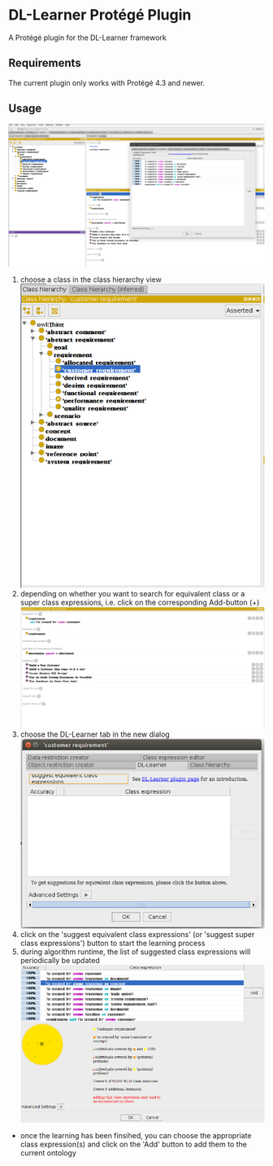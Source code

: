 # DL-Learner Protégé Plugin
A Protégé plugin for the DL-Learner framework

## Requirements

The current plugin only works with Protégé 4.3 and newer.

## Usage
![alt tag](https://github.com/AKSW/DL-Learner-Protege-Plugin/raw/develop/doc/images/step_1.png)
 1) choose a class in the class hierarchy view
 ![alt tag](https://github.com/AKSW/DL-Learner-Protege-Plugin/raw/develop/doc/images/step_2.png)
 2) depending on whether you want to search for equivalent class or a super class expressions, i.e. click on the corresponding Add-button (+)
 ![alt tag](https://github.com/AKSW/DL-Learner-Protege-Plugin/raw/develop/doc/images/step_3.png)
 3) choose the DL-Learner tab in the new dialog
 ![alt tag](https://github.com/AKSW/DL-Learner-Protege-Plugin/raw/develop/doc/images/step_4.png)
 4) click on the 'suggest equivalent class expressions' (or 'suggest super class expressions') button to start the learning process
 5) during algorithm runtime, the list of suggested class expressions will periodically be updated
 ![alt tag](https://github.com/AKSW/DL-Learner-Protege-Plugin/raw/develop/doc/images/step_5.png)
 * once the learning has been finsihed, you can choose the appropriate class expression(s) and click on the 'Add' button to add them to the current ontology
